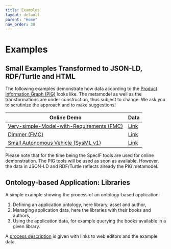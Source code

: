```yaml
---
title: Examples
layout: default
parent: "Home"
nav_order: 30
---
```


# Examples

## Small Examples Transformed to JSON-LD, RDF/Turtle and HTML

The following examples demonstrate how data according to the [Product Information Graph (PIG)](https://cascade.gfse.org/results/Latest%20Metamodel/) looks like. The metamodel as well as the transformations are under construction, thus subject to change. We ask you to scrutinize the approach and to make suggestions!

| Online Demo | Data |
| --- | --- |
| [Very-simple-Model-with-Requirements (FMC)](https://specif.de/apps/edit#import=../examples/v1.2/09_Very-Simple-Model-FMC-with-Requirements.specif.zip) | [Link](https://github.com/GfSE/CASCaDE-Verification-and-Validation/tree/main/Very-simple-Model-with-Requirements%20%5BFMC%20-%20SpecIF%5D) |
| [Dimmer (FMC)](https://specif.de/apps/edit#import=../examples/Dimmer.specifz) | [Link](https://github.com/GfSE/CASCaDE-Verification-and-Validation/tree/main/Dimmer%20%5BFMC%5D) |
| [Small Autonomous Vehicle (SysML v1)](https://specif.de/apps/edit#import=../examples/Small%20Autonomous%20Vehicle.specif.zip) | [Link](https://github.com/GfSE/CASCaDE-Verification-and-Validation/tree/main/SmAV%20%5BSysML%20v1%20-%20Cameo%5D) |

Please note that for the time being the SpecIF tools are used for online demonstration. The PIG tools will be used as soon as available. However, the data in JSON-LD and RDF/Turtle reflects already the PIG metamodel. 


## Ontology-based Application: Libraries

A simple example showing the process of an ontology-based application:
1. Defining an application ontology, here library, asset and author,
2. Managing application data, here the libraries with their books and authors, 
3. Using the application data, for example querying the books available in a given library.

A [process description](./libraries/index.html) is given with links to web editors and the example data.